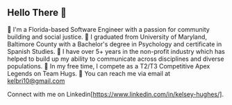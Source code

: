 ## Hello There :hugs: 
💾 I'm a Florida-based Software Engineer with a passion for community building and social justice. 
💾 I graduated from University of Maryland, Baltimore County with a Bachelor's degree in Psychology and certificate in Spanish Studies.
💾 I have over 5+ years in the non-profit industry which has helped to build up my ability to communicate across disciplines and diverse populations.
💾 In my free time, I compete as a T2/T3 Competitive Apex Legends on Team Hugs.
💾 You can reach me via email at kelbri10@gmail.com

Connect with me on Linkedin[https://www.linkedin.com/in/kelsey-hughes/]. 
